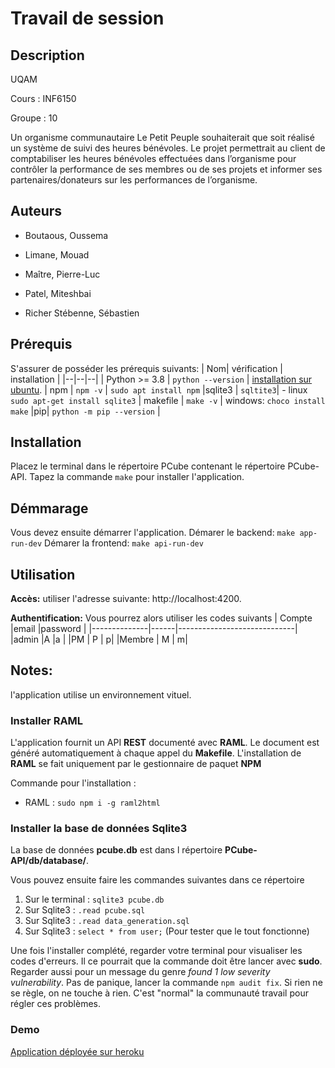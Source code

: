# Travail de session

## Description

UQAM

Cours : INF6150

Groupe : 10

Un organisme communautaire Le Petit Peuple souhaiterait que soit réalisé un système de suivi des heures bénévoles. Le projet permettrait au client de comptabiliser les heures bénévoles effectuées dans l’organisme pour contrôler la performance de ses membres ou de ses projets et informer ses partenaires/donateurs sur les performances de l’organisme.

  

## Auteurs

- Boutaous, Oussema

- Limane, Mouad

- Maître, Pierre-Luc

- Patel, Miteshbai

- Richer Stébenne, Sébastien

  
 

## Prérequis
 S'assurer de posséder les prérequis suivants:
| Nom| vérification | installation |
|--|--|--|
| Python >= 3.8 | `python --version` |  [installation sur ubuntu](https://linuxize.com/post/how-to-install-python-3-8-on-ubuntu-18-04/).
| npm | `npm -v` | `sudo apt install npm`
|sqlite3 | `sqltite3`| - linux `sudo apt-get install sqlite3`
| makefile | `make -v` | windows: `choco install make`
|pip| `python -m pip --version` |


## Installation
Placez le terminal dans le répertoire PCube contenant le répertoire  PCube-API.
Tapez la commande `make` pour installer l'application.

## Démmarage

Vous devez ensuite démarrer l'application.
Démarer le backend: `make app-run-dev`
Démarer la frontend: `make api-run-dev`

## Utilisation
**Accès:** utiliser l'adresse suivante: http://localhost:4200.

**Authentification:** Vous pourrez alors utiliser les codes suivants
| Compte       |email |password                     |
|--------------|------|-----------------------------|
|admin 		   |A 	|a |
|PM | P | p|
|Membre | M | m|
  


## Notes: 
l'application utilise un environnement vituel.


  

### Installer RAML
L'application fournit un API **REST** documenté avec **RAML**. Le document est généré automatiquement à chaque appel du **Makefile**. L'installation de **RAML** se fait uniquement par le gestionnaire de paquet **NPM**

Commande pour l'installation :
- RAML : `sudo npm i -g raml2html`

 
### Installer la base de données Sqlite3
La base de données **pcube.db** est dans l répertoire **PCube-API/db/database/**.

Vous pouvez ensuite faire les commandes suivantes dans ce répertoire 

1) Sur le terminal : `sqlite3 pcube.db`
2) Sur Sqlite3 : `.read pcube.sql`
3) Sur Sqlite3 : `.read data_generation.sql`
4) Sur Sqlite3 : `select * from user;` (Pour tester que le tout fonctionne)


Une fois l'installer complété, regarder votre terminal pour visualiser les codes d'erreurs. Il ce pourrait que la commande doit être lancer avec **sudo**. Regarder aussi pour un message du genre *found 1 low severity vulnerability*. Pas de panique, lancer la commande `npm audit fix`. Si rien ne se règle, on ne touche à rien. C'est "normal" la communauté travail pour régler ces problèmes.

### Demo
[Application déployée sur heroku](https://pcube-frontend.herokuapp.com/)
